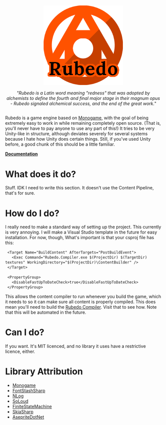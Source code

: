 <p align="center">
  <img src="logo/logo_label.png" />
</p>
<p align="center">
  <i>"Rubedo is a Latin word meaning "redness" that was adopted by alchemists to define the fourth and final major stage in their magnum opus - Rubedo signaled alchemical success, and the end of the great work."</i>
</p>

##
Rubedo is a game engine based on [Monogame](https://monogame.net/), with the goal of being extremely easy to work in while remaining completely open source. (That is, you'll never have to pay anyone to use any part of this!)
It tries to be very Unity-like in structure, although deviates severely for several systems because I hate how Unity does certain things.
Still, if you've used Unity before, a good chunk of this should be a little familiar.

 **[Documentation](docs/README.md)**

 # What does it do?
Stuff. IDK I need to write this section. It doesn't use the Content Pipeline, that's for sure.

 # How do I do?
 I really need to make a standard way of setting up the project. This currently is very annoying. I will make a Visual Studio template in the future for easy installation.
 For now, though, What's important is that your csproj file has this:
 ```csproj
  <Target Name="BuildContent" AfterTargets="PostBuildEvent">
    <Exec Command="Rubedo.Compiler.exe $(ProjectDir) $(TargetDir) textures" WorkingDirectory="$(ProjectDir)\ContentBuilder" />
  </Target>
  
  <PropertyGroup>
    <DisableFastUpToDateCheck>true</DisableFastUpToDateCheck>
  </PropertyGroup>
```
This allows the content compiler to run whenever you build the game, which it needs to so it can make sure all content is properly compiled.
This does mean you'll need to build the [Rubedo Compiler](https://github.com/Sirplop/Rubedo.Compiler). Visit that to see how. Note that this will be automated in the future.

# Can I do?
If you want. It's MIT licenced, and no library it uses have a restrictive licence, either.

# Library Attribution
- [Monogame](https://monogame.net/)
- [FontStashSharp](https://github.com/Sirplop/FontStashSharp)
- [NLog](https://nlog-project.org/)
- [SoLoud](https://github.com/jarikomppa/soloud)
- [FiniteStateMachine](https://github.com/UnterrainerInformatik/FiniteStateMachine)
- [SkiaSharp](https://github.com/mono/SkiaSharp)
- [AsepriteDotNet](https://github.com/AristurtleDev/AsepriteDotNet)
